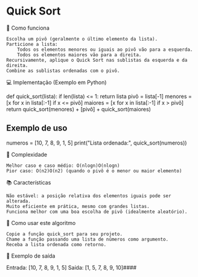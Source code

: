 # Quick Sort
🚀 Como funciona

    Escolha um pivô (geralmente o último elemento da lista).
    Particione a lista:
        Todos os elementos menores ou iguais ao pivô vão para a esquerda.
        Todos os elementos maiores vão para a direita.
    Recursivamente, aplique o Quick Sort nas sublistas da esquerda e da direita.
    Combine as sublistas ordenadas com o pivô.

💻 Implementação (Exemplo em Python)

def quick_sort(lista):
    if len(lista) <= 1:
        return lista
    pivô = lista[-1]
    menores = [x for x in lista[:-1] if x <= pivô]
    maiores = [x for x in lista[:-1] if x > pivô]
    return quick_sort(menores) + [pivô] + quick_sort(maiores)

## Exemplo de uso
numeros = [10, 7, 8, 9, 1, 5]
print("Lista ordenada:", quick_sort(numeros))

🧩 Complexidade

    Melhor caso e caso médio: O(nlog⁡n)O(nlogn)
    Pior caso: O(n2)O(n2) (quando o pivô é o menor ou maior elemento)

📚 Características

    Não estável: a posição relativa dos elementos iguais pode ser alterada.
    Muito eficiente em prática, mesmo com grandes listas.
    Funciona melhor com uma boa escolha de pivô (idealmente aleatório).

🔧 Como usar este algoritmo

    Copie a função quick_sort para seu projeto.
    Chame a função passando uma lista de números como argumento.
    Receba a lista ordenada como retorno.

🌟 Exemplo de saída

Entrada: [10, 7, 8, 9, 1, 5]
Saída: [1, 5, 7, 8, 9, 10]####
